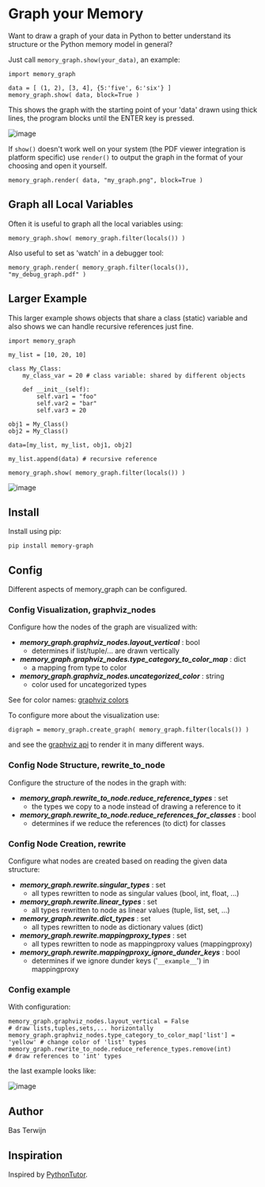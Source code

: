 # Graph your Memory #

Want to draw a graph of your data in Python to better understand its
structure or the Python memory model in general?

Just call `memory_graph.show(your_data)`, an example:

```
import memory_graph

data = [ (1, 2), [3, 4], {5:'five', 6:'six'} ]
memory_graph.show( data, block=True )
```

This shows the graph with the starting point of your 'data' drawn
using thick lines, the program blocks until the ENTER key is pressed.

![image](https://raw.githubusercontent.com/bterwijn/memory_graph/main/images/example1.png)

If `show()` doesn't work well on your system (the PDF viewer
integration is platform specific) use `render()` to output the graph
in the format of your choosing and open it yourself.

```
memory_graph.render( data, "my_graph.png", block=True )
```

## Graph all Local Variables ##

Often it is useful to graph all the local variables using:

```
memory_graph.show( memory_graph.filter(locals()) )
```

Also useful to set as 'watch' in a debugger tool:

```
memory_graph.render( memory_graph.filter(locals()), "my_debug_graph.pdf" )
```

## Larger Example ##

This larger example shows objects that share a class (static) variable and
also shows we can handle recursive references just fine.

```
import memory_graph

my_list = [10, 20, 10]

class My_Class:
    my_class_var = 20 # class variable: shared by different objects
    
    def __init__(self):
        self.var1 = "foo"
        self.var2 = "bar"
        self.var3 = 20

obj1 = My_Class()
obj2 = My_Class()

data=[my_list, my_list, obj1, obj2]

my_list.append(data) # recursive reference

memory_graph.show( memory_graph.filter(locals()) )
```
![image](https://raw.githubusercontent.com/bterwijn/memory_graph/main/images/example2.png)


## Install ##

Install using pip:

```
pip install memory-graph
```

## Config ##

Different aspects of memory_graph can be configured.

### Config Visualization, graphviz_nodes ###

Configure how the nodes of the graph are visualized with:

- ***memory_graph.graphviz_nodes.layout_vertical*** : bool
  - determines if list/tuple/... are drawn vertically
- ***memory_graph.graphviz_nodes.type_category_to_color_map*** : dict
  - a mapping from type to color
- ***memory_graph.graphviz_nodes.uncategorized_color*** : string
  - color used for uncategorized types

See for color names: [graphviz colors](https://graphviz.org/doc/info/colors.html)

To configure more about the visualization use:
```
digraph = memory_graph.create_graph( memory_graph.filter(locals()) )
```
and see the [graphviz api](https://graphviz.readthedocs.io/en/stable/api.html) to render it in many different ways.

### Config Node Structure, rewrite_to_node ###

Configure the structure of the nodes in the graph with:

- ***memory_graph.rewrite_to_node.reduce_reference_types*** : set
  - the types we copy to a node instead of drawing a reference to it
- ***memory_graph.rewrite_to_node.reduce_references_for_classes*** : bool
  - determines if we reduce the references (to dict) for classes

### Config Node Creation, rewrite ###

Configure what nodes are created based on reading the given data structure:

- ***memory_graph.rewrite.singular_types*** : set
  - all types rewritten to node as singular values (bool, int, float, ...)
- ***memory_graph.rewrite.linear_types*** : set
  - all types rewritten to node as linear values (tuple, list, set, ...)
- ***memory_graph.rewrite.dict_types*** : set
  - all types rewritten to node as dictionary values (dict)
- ***memory_graph.rewrite.mappingproxy_types*** : set
  - all types rewritten to node as mappingproxy values (mappingproxy)
- ***memory_graph.rewrite.mappingproxy_ignore_dunder_keys*** : bool
  - determines if we ignore dunder keys ('`__example__`') in mappingproxy

### Config example ###

With configuration:
```
memory_graph.graphviz_nodes.layout_vertical = False                       # draw lists,tuples,sets,... horizontally
memory_graph.graphviz_nodes.type_category_to_color_map['list'] = 'yellow' # change color of 'list' types
memory_graph.rewrite_to_node.reduce_reference_types.remove(int)           # draw references to 'int' types
```

the last example looks like:

![image](https://raw.githubusercontent.com/bterwijn/memory_graph/main/images/example3.png)


## Author ##
Bas Terwijn


## Inspiration ##
Inspired by [PythonTutor](https://pythontutor.com/visualize.html).
